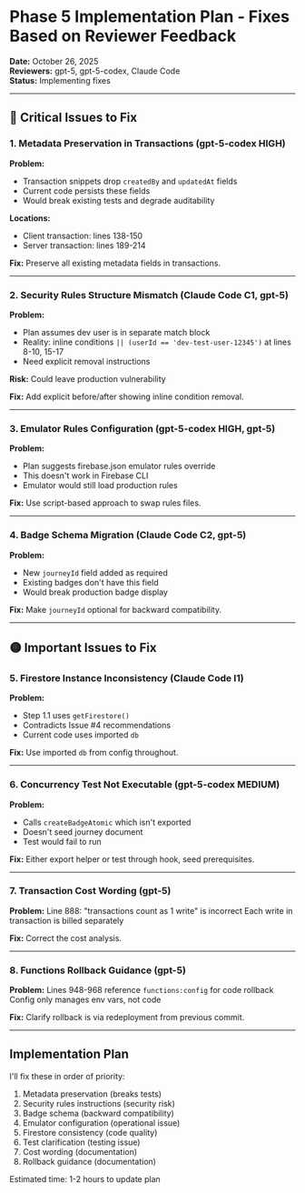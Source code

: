 # Phase 5 Implementation Plan - Fixes Based on Reviewer Feedback

**Date:** October 26, 2025  
**Reviewers:** gpt-5, gpt-5-codex, Claude Code  
**Status:** Implementing fixes

---

## 🔴 Critical Issues to Fix

### 1. **Metadata Preservation in Transactions** (gpt-5-codex HIGH)

**Problem:**
- Transaction snippets drop `createdBy` and `updatedAt` fields
- Current code persists these fields
- Would break existing tests and degrade auditability

**Locations:**
- Client transaction: lines 138-150
- Server transaction: lines 189-214

**Fix:**
Preserve all existing metadata fields in transactions.

---

### 2. **Security Rules Structure Mismatch** (Claude Code C1, gpt-5)

**Problem:**
- Plan assumes dev user is in separate match block
- Reality: inline conditions `|| (userId == 'dev-test-user-12345')` at lines 8-10, 15-17
- Need explicit removal instructions

**Risk:** Could leave production vulnerability

**Fix:**
Add explicit before/after showing inline condition removal.

---

### 3. **Emulator Rules Configuration** (gpt-5-codex HIGH, gpt-5)

**Problem:**
- Plan suggests firebase.json emulator rules override
- This doesn't work in Firebase CLI
- Emulator would still load production rules

**Fix:**
Use script-based approach to swap rules files.

---

### 4. **Badge Schema Migration** (Claude Code C2, gpt-5)

**Problem:**
- New `journeyId` field added as required
- Existing badges don't have this field
- Would break production badge display

**Fix:**
Make `journeyId` optional for backward compatibility.

---

## 🟡 Important Issues to Fix

### 5. **Firestore Instance Inconsistency** (Claude Code I1)

**Problem:**
- Step 1.1 uses `getFirestore()`
- Contradicts Issue #4 recommendations
- Current code uses imported `db`

**Fix:**
Use imported `db` from config throughout.

---

### 6. **Concurrency Test Not Executable** (gpt-5-codex MEDIUM)

**Problem:**
- Calls `createBadgeAtomic` which isn't exported
- Doesn't seed journey document
- Test would fail to run

**Fix:**
Either export helper or test through hook, seed prerequisites.

---

### 7. **Transaction Cost Wording** (gpt-5)

**Problem:**
Line 888: "transactions count as 1 write" is incorrect
Each write in transaction is billed separately

**Fix:**
Correct the cost analysis.

---

### 8. **Functions Rollback Guidance** (gpt-5)

**Problem:**
Lines 948-968 reference `functions:config` for code rollback
Config only manages env vars, not code

**Fix:**
Clarify rollback is via redeployment from previous commit.

---

## Implementation Plan

I'll fix these in order of priority:
1. Metadata preservation (breaks tests)
2. Security rules instructions (security risk)
3. Badge schema (backward compatibility)
4. Emulator configuration (operational issue)
5. Firestore consistency (code quality)
6. Test clarification (testing issue)
7. Cost wording (documentation)
8. Rollback guidance (documentation)

Estimated time: 1-2 hours to update plan

